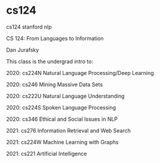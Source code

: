 # cs124

cs124 stanford nlp

CS 124: From Languages to Information

Dan Jurafsky

This class is the undergrad intro to:

2020: cs224N Natural Language Processing/Deep Learning

2020: cs246 Mining Massive Data Sets

2020: cs222U Natural Language Understanding

2020: cs224S Spoken Language Processing

2020: cs346 Ethical and Social Issues in NLP

2021: cs276 Information Retrieval and Web Search

2021: cs224W Machine Learning with Graphs

2021: cs221 Artificial Intelligence
